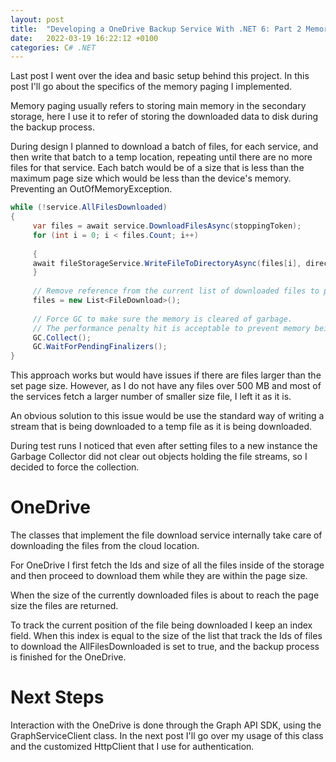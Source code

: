```yaml
---
layout: post
title:  "Developing a OneDrive Backup Service With .NET 6: Part 2 Memory Paging"
date:   2022-03-19 16:22:12 +0100
categories: C# .NET 
---
```

Last post I went over the idea and basic setup behind this project. In this post I'll go about the specifics of the memory paging I implemented.

Memory paging usually refers to storing main memory in the secondary storage, here I use it to refer of storing the downloaded data to disk during the backup process.

During design I planned to download a batch of files, for each service, and then write that batch to a temp location, repeating until there are no more files for that service. Each batch would be of a size that is less than the maximum page size which would be less than the device's memory. Preventing an OutOfMemoryException.

```csharp
while (!service.AllFilesDownloaded)
{	
	 var files = await service.DownloadFilesAsync(stoppingToken);
	 for (int i = 0; i < files.Count; i++)
	
	 {
	 await fileStorageService.WriteFileToDirectoryAsync(files[i], directory.TempPath); 
	 } 
	
	 // Remove reference from the current list of downloaded files to promote it to Garbage
	 files = new List<FileDownload>();
	
	 // Force GC to make sure the memory is cleared of garbage.
	 // The performance penalty hit is acceptable to prevent memory being cluttered with Garbage
	 GC.Collect();
	 GC.WaitForPendingFinalizers();
}
```
This approach works but would have issues if there are files larger than the set page size. However, as I do not have any files over 500 MB and most of the services fetch a larger number of smaller size file, I left it as it is.

An obvious solution to this issue would be use the standard way of writing a stream that is being downloaded to a temp file as it is being downloaded.

During test runs I noticed that even after setting files to a new instance the Garbage Collector did not clear out objects holding the file streams, so I decided to force the collection.

# OneDrive
The classes that implement the file download service internally take care of downloading the files from the cloud location.

For OneDrive I first fetch the Ids and size of all the files inside of the storage and then proceed to download them while they are within the page size.

When the size of the currently downloaded files is about to reach the page size the files are returned.

To track the current position of the file being downloaded I keep an index field. When this index is equal to the size of the list that track the Ids of files to download the AllFilesDownloaded is set to true, and the backup process is finished for the OneDrive.

# Next Steps
Interaction with the OneDrive is done through the Graph API SDK, using the GraphServiceClient class. In the next post I'll go over my usage of this class and the customized HttpClient that I use for authentication.